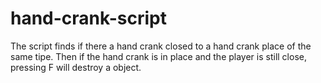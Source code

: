# hand-crank-script
The script finds if there a hand crank closed to a hand crank place of the same tipe. Then if the hand crank is in place and the player is still close, pressing F will destroy a object.
